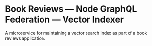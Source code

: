 # Book Reviews &mdash; Node GraphQL Federation &mdash; Vector Indexer

A microservice for maintaining a vector search index as part of a book reviews application.
